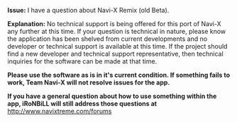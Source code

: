 **Issue:** I have a question about Navi-X Remix (old Beta).

**Explanation:** No technical support is being offered for this port of Navi-X any further at this time. If your question is technical in nature, please know the application has been shelved from current developments and no developer or technical support is available at this time. If the project should find a new developer and technical support representative, then technical inquiries for the software can be made at that time.

**Please use the software as is in it's current condition. If something fails to work, Team Navi-X will not resolve issues for the app.**

**If you have a general question about how to use something within the app, iRoNBiLL will still address those questions at** http://www.navixtreme.com/forums